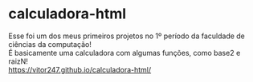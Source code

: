 # calculadora-html

Esse foi um dos meus primeiros projetos no 1º período da faculdade de ciências da computação! <br>
É basicamente uma calculadora com algumas funções, como base2 e raizN! <br>
https://vitor247.github.io/calculadora-html/
